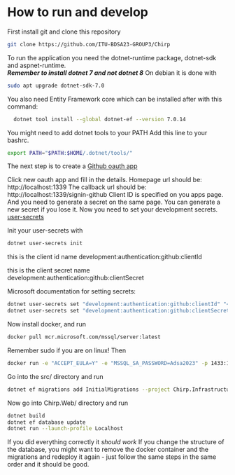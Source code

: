 # How to run and develop
First install git and clone this repository
```bash
git clone https://github.com/ITU-BDSA23-GROUP3/Chirp
```

To run the application you need the dotnet-runtime package, dotnet-sdk and aspnet-runtime. \
***Remember to install dotnet 7 and not dotnet 8***
On debian it is done with 
```bash
sudo apt upgrade dotnet-sdk-7.0
```
You also need Entity Framework core which can be installed after with this command:
```bash
  dotnet tool install --global dotnet-ef --version 7.0.14
```
You might need to add dotnet tools to your PATH
Add this line to your bashrc.
```bash
export PATH="$PATH:$HOME/.dotnet/tools/"
```

The next step is to create a [Github oauth app](https://github.com/settings/developers)

Click new oauth app and fill in the details. 
Homepage url should be: http://localhost:1339
The callback url should be: http://localhost:1339/signin-github
Client ID is specified on you apps page. And you need to generate a secret on the same page.
You can generate a new secret if you lose it.
Now you need to set your development secrets. 
[user-secrets](https://learn.microsoft.com/en-us/aspnet/core/security/app-secrets?view=aspnetcore-8.0&tabs=linux)

Init your user-secrets with
```bash
dotnet user-secrets init
```

this is the client id name
development:authentication:github:clientId 

this is the client secret name
development:authentication:github:clientSecret

Microsoft documentation for setting secrets:
```bash
dotnet user-secrets set "development:authentication:github:clientId" "<client id>"
dotnet user-secrets set "development:authentication:github:clientSecret" "<secret id>"
```

Now install docker, and run 
```bash
docker pull mcr.microsoft.com/mssql/server:latest
```
Remember sudo if you are on linux!
Then

```bash
docker run -e "ACCEPT_EULA=Y" -e "MSSQL_SA_PASSWORD=Adsa2023" -p 1433:1433  --name sqlpreview --hostname sqlpreview -d mcr.microsoft.com/mssql/server:2022-latest
```

Go into the src/ directory and run
```bash
dotnet ef migrations add InitialMigrations --project Chirp.Infrastructure/ --startup-project Chirp.Web/
```

Now go into Chirp.Web/ directory and run
```bash
dotnet build
dotnet ef database update
dotnet run --launch-profile Localhost
```

If you did everything correctly it *should work*
If you change the structure of the database, you might want to remove the docker container and the migrations and redeploy it again - just follow the same steps in the same order and it should be good.
